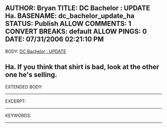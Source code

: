 AUTHOR: Bryan
TITLE: DC Bachelor : UPDATE Ha.
BASENAME: dc_bachelor_update_ha
STATUS: Publish
ALLOW COMMENTS: 1
CONVERT BREAKS: __default__
ALLOW PINGS: 0
DATE: 07/31/2006 02:21:10 PM
-----
BODY:
<a title="DC Bachelor � UPDATE" href="http://www.dcbachelor.com/2006/update">DC Bachelor : UPDATE</a>

Ha. If you think that shirt is bad, look at the other one he's selling.
-----
EXTENDED BODY:

-----
EXCERPT:

-----
KEYWORDS:

-----


